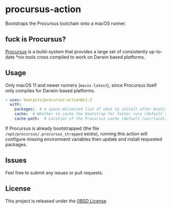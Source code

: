 # procursus-action
Bootstraps the Procursus toolchain onto a macOS runner. 

## fuck is Procursus?
[Procursus](https://github.com/ProcursusTeam/Procursus) is a build-system that provides a large set of consistently up-to-date *nix tools cross compiled to work on Darwin based platforms.

## Usage
Only macOS 11 and newer runners (`macos-latest`), since Procursus itself only compiles for Darwin-based platforms.

```yaml
- uses: beerpiss/procursus-action@v1.2
  with:
    packages:  # A space-delimited list of what to install after bootstrapping (etc. 'clang cmake')
    cache:  # Whether to cache the bootstrap for faster runs (default true)
    cache-path:  # Location of the Procursus cache (default /usr/local/opt/__procursus_cache)

```

If Procursus is already bootstrapped (the file `/opt/procursus/.procursus_strapped` exists), running this action will configure missing environment variables then update and install requested packages.

## Issues
Feel free to submit any issues or pull requests.

## License

This project is released under the [0BSD License](LICENSE)
